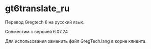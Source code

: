 # gt6translate_ru
Перевод Gregtech 6 на русский язык.

Совместим с версией 6.07.24

Для использования заменить файл GregTech.lang в корне клиента.

